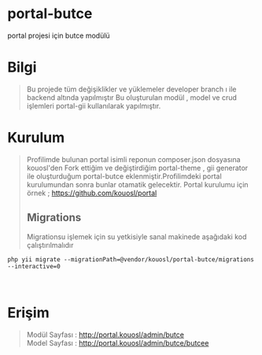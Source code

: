 # portal-butce
portal projesi için butce modülü

# Bilgi #
>Bu projede tüm değişiklikler ve yüklemeler developer branch ı ile backend altında yapılmıştır
>Bu oluşturulan modül , model ve crud işlemleri portal-gii kullanılarak yapılmıştır.

# Kurulum
>Profilimde bulunan portal isimli reponun composer.json dosyasına kouosl'den Fork ettiğim ve değiştirdiğim portal-theme , gii generator ile oluşturduğum portal-butce eklenmiştir.Profilimdeki portal kurulumundan sonra bunlar otamatik gelecektir.
>Portal kurulumu için örnek ; https://github.com/kouosl/portal
>
> ## Migrations <br>
>Migrationsu işlemek için su yetkisiyle sanal makinede aşağıdaki kod çalıştırılmalıdır
```
php yii migrate --migrationPath=@vendor/kouosl/portal-butce/migrations --interactive=0
```
<br> 

# Erişim 
> Modül Sayfası : http://portal.kouosl/admin/butce <br>
> Model Sayfası : http://portal.kouosl/admin/butce/butcee
